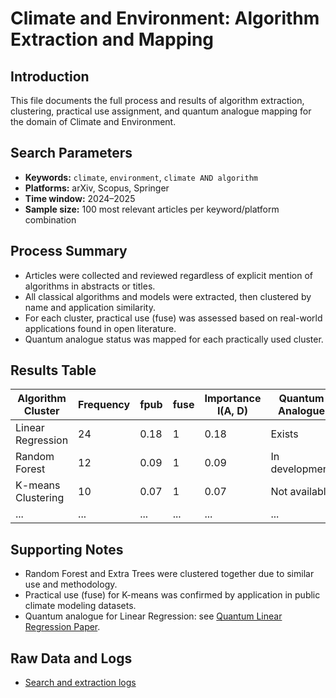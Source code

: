 # Climate and Environment: Algorithm Extraction and Mapping

## Introduction

This file documents the full process and results of algorithm extraction, clustering, practical use assignment, and quantum analogue mapping for the domain of Climate and Environment.

## Search Parameters

- **Keywords:** `climate`, `environment`, `climate AND algorithm`
- **Platforms:** arXiv, Scopus, Springer
- **Time window:** 2024–2025
- **Sample size:** 100 most relevant articles per keyword/platform combination

## Process Summary

- Articles were collected and reviewed regardless of explicit mention of algorithms in abstracts or titles.
- All classical algorithms and models were extracted, then clustered by name and application similarity.
- For each cluster, practical use (fuse) was assessed based on real-world applications found in open literature.
- Quantum analogue status was mapped for each practically used cluster.

## Results Table

| Algorithm Cluster         | Frequency | fpub  | fuse | Importance I(A, D) | Quantum Analogue      | Notes                |
|--------------------------|-----------|-------|------|--------------------|-----------------------|----------------------|
| Linear Regression        |    24     | 0.18  | 1    | 0.18               | Exists                | Used for forecasting |
| Random Forest            |    12     | 0.09  | 1    | 0.09               | In development        |                      |
| K-means Clustering       |    10     | 0.07  | 1    | 0.07               | Not available         |                      |
| ...                      |    ...    | ...   | ...  | ...                | ...                   | ...                  |

## Supporting Notes

- Random Forest and Extra Trees were clustered together due to similar use and methodology.
- Practical use (fuse) for K-means was confirmed by application in public climate modeling datasets.
- Quantum analogue for Linear Regression: see [Quantum Linear Regression Paper](link).

## Raw Data and Logs

- [Search and extraction logs](climate_and_environment_log_file.md)

